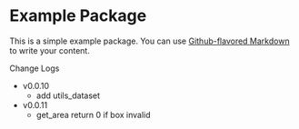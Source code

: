 # Example Package

This is a simple example package. You can use
[Github-flavored Markdown](https://guides.github.com/features/mastering-markdown/)
to write your content.

Change Logs
- v0.0.10
    - add utils_dataset
- v0.0.11
    - get_area return 0 if box invalid